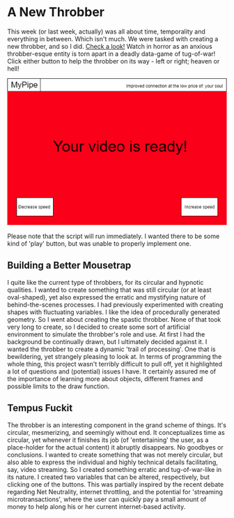 # A New Throbber
This week (or last week, actually) was all about time, temporality and everything in between. Which isn't much. We were tasked with creating a new throbber, and so I did. [Check a look!](https://cdn.rawgit.com/Magnusaur/aesth-prog/9632f5a5/mini_ex/mini_ex3/p5/empty-example/index.html) Watch in horror as an anxious throbber-esque entity is torn apart in a deadly data-game of tug-of-war! Click either button to help the throbber on its way - left or right; heaven or hell!

![alt](https://github.com/Magnusaur/aesth-prog/blob/master/mini_ex/mini_ex3/screenshot_throbber.png)

Please note that the script will run immediately. I wanted there to be some kind of 'play' button, but was unable to properly implement one.

## Building a Better Mousetrap
I quite like the current type of throbbers, for its circular and hypnotic qualities. I wanted to create something that was still circular (or at least oval-shaped), yet also expressed the erratic and mystifying nature of behind-the-scenes processes. I had previously experimented with creating shapes with fluctuating variables. I like the idea of procedurally generated geometry. So I went about creating the spastic throbber. None of that took very long to create, so I decided to create some sort of artificial environment to simulate the throbber's role and use. At first I had the background be continually drawn, but I ultimately decided against it. I wanted the throbber to create a dynamic 'trail of processing'. One that is bewildering, yet strangely pleasing to look at. In terms of programming the whole thing, this project wasn't terribly difficult to pull off, yet it highlighted a lot of questions and (potential) issues I have. It certainly assured me of the importance of learning more about objects, different frames and possible limits to the draw function. 

## Tempus Fuckit
The throbber is an interesting component in the grand scheme of things. It's circular, mesmerizing, and seemingly without end. It conceptualizes time as circular, yet whenever it finishes its job (of 'entertaining' the user, as a place-holder for the actual content) it abruptly disappears. No goodbyes or conclusions. I wanted to create something that was not merely circular, but also able to express the individual and highly technical details facilitating, say, video streaming. So I created something erratic and tug-of-war-like in its nature. I created two variables that can be altered, respectively, but clicking one of the buttons. This was partially inspired by the recent debate regarding Net Neutrality, internet throttling, and the potential for 'streaming microtransactions', where the user can quickly pay a small amount of money to help along his or her current internet-based activity. 
